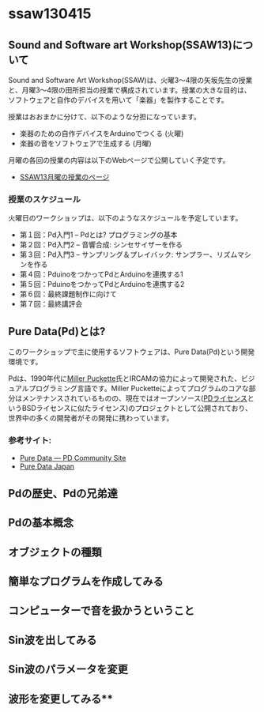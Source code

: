 # ssaw130415

## Sound and Software art Workshop(SSAW13)について

Sound and Software Art Workshop(SSAW)は、火曜3〜4限の矢坂先生の授業と、月曜3〜4限の田所担当の授業で構成されています。授業の大きな目的は、ソフトウェアと自作のデバイスを用いて「楽器」を製作することです。

授業はおおまかに分けて、以下のような分担になっています。

* 楽器のための自作デバイスをArduinoでつくる (火曜)
* 楽器の音をソフトウェアで生成する (月曜)

月曜の各回の授業の内容は以下のWebページで公開していく予定です。

* [SSAW13月曜の授業のページ](http://yoppa.org/ssaw13)

### 授業のスケジュール

火曜日のワークショップは、以下のようなスケジュールを予定しています。

* 第１回：Pd入門1 – Pdとは? プログラミングの基本
* 第２回：Pd入門2 – 音響合成: シンセサイザーを作る
* 第３回：Pd入門3 – サンプリング＆プレイバック: サンプラー、リズムマシンを作る
* 第４回：PduinoをつかってPdとArduinoを連携する1
* 第５回：PduinoをつかってPdとArduinoを連携する2
* 第６回：最終課題制作に向けて
* 第７回：最終講評会

## Pure Data(Pd)とは?

このワークショップで主に使用するソフトウェアは、Pure Data(Pd)という開発環境です。

Pdは、1990年代に[Miller Puckette](http://crca.ucsd.edu/~msp/)氏とIRCAMの協力によって開発された、ビジュアルプログラミング言語です。Miller Pucketteによってプログラムのコアな部分はメンテナンスされているものの、現在ではオープンソース([PDライセンス](http://puredata.info/about/pdlicense)というBSDライセンスに似たライセンス)のプロジェクトとして公開されており、世界中の多くの開発者がその開発に携わっています。

### 参考サイト:

* [Pure Data — PD Community Site](http://puredata.info/)
* [Pure Data Japan](http://puredatajapan.info/)

## Pdの歴史、Pdの兄弟達



## Pdの基本概念

## オブジェクトの種類

## 簡単なプログラムを作成してみる

## コンピューターで音を扱かうということ

## Sin波を出してみる

## Sin波のパラメータを変更

## 波形を変更してみる**

